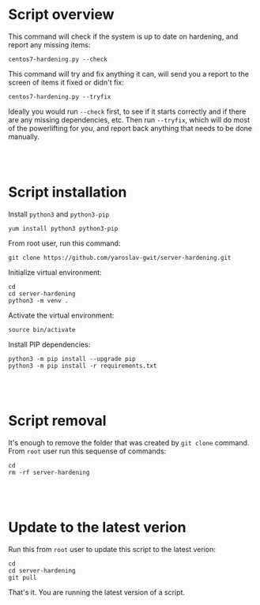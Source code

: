 # Script overview
This command will check if the system is up to date on hardening, and report any missing items:
```
centos7-hardening.py --check
```

This command will try and fix anything it can, will send you a report to the screen of items it fixed or didn't fix:
```
centos7-hardening.py --tryfix
```

Ideally you would run `--check` first, to see if it starts correctly and if there are any missing dependencies, etc. Then run `--tryfix`, which will do most of the powerlifting for you, and report back anything that needs to be done manually.

<br>
<br>

# Script installation
Install `python3` and `python3-pip`
```
yum install python3 python3-pip
```

From root user, run this command:
```
git clone https://github.com/yaroslav-gwit/server-hardening.git
```

Initialize virtual environment:
```
cd
cd server-hardening
python3 -m venv .
```

Activate the virtual environment:
```
source bin/activate
```

Install PIP dependencies:
```
python3 -m pip install --upgrade pip
python3 -m pip install -r requirements.txt
```

<br>
<br>

# Script removal
It's enough to remove the folder that was created by `git clone` command. From `root` user run this sequense of commands:
```
cd
rm -rf server-hardening
```

<br>
<br>

# Update to the latest verion
Run this from `root` user to update this script to the latest verion:
```
cd
cd server-hardening
git pull
```

That's it. You are running the latest version of a script.
